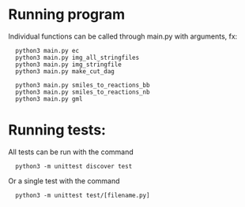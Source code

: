 # Running program
Individual functions can be called through main.py with arguments, fx:
```
  python3 main.py ec
  python3 main.py img_all_stringfiles
  python3 main.py img_stringfile
  python3 main.py make_cut_dag
  
  python3 main.py smiles_to_reactions_bb
  python3 main.py smiles_to_reactions_nb
  python3 main.py gml
```

# Running tests:
All tests can be run with the command
```
  python3 -m unittest discover test
```
Or a single test with the command
```
  python3 -m unittest test/[filename.py]
```
